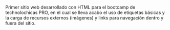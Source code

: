 Primer sitio web desarrollado con HTML para el bootcamp de technolochicas PRO, en el cual se lleva acabo el uso de 
etiquetas básicas y la carga de recursos externos (imágenes) y links para navegación dentro y fuera del sitio.